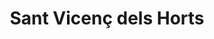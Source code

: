 ---
title: Sant Vicenç dels Horts
url: /sant-vicenc-dels-horts/
latitude: 41.393
longitude: 2.011
---